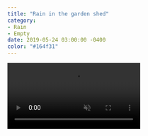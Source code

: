 ```yaml
---
title: "Rain in the garden shed"
category:
- Rain
- Empty
date: 2019-05-24 03:00:00 -0400
color: "#164f31"
---
```


<p><video playsinline autoplay loop muted src="https://files.elliott.computer/videos/greenhouse.mp4"></video></p>